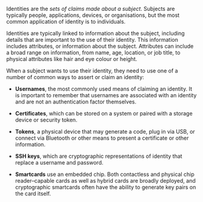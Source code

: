 
Identities are the *sets of claims made about a subject*. Subjects are typically people, applications, devices, or organisations, but the most common application of identity is to individuals.

Identities are typically linked to information about the subject, including details that are important to the use of their identity. This information includes attributes, or information about the subject. Attributes can include a broad range on information, from name, age, location, or job title, to physical attributes like hair and eye colour or height.

When a subject wants to use their identity, they need to use one of a number of common ways to assert or claim an identity:

- **Usernames**, the most commonly used means of claiming an identity. It is important to remember that usernames are associated with an identity and are not an authentication factor themselves.
  
- **Certificates**, which can be stored on a system or paired with a storage device or security token.
  
- **Tokens**, a physical device that may generate a code, plug in via USB, or connect via Bluetooth or other means to present a certificate or other information.
  
- **SSH keys**, which are cryptographic representations of identity that replace a username and password.
  
- **Smartcards** use an embedded chip. Both contactless and physical chip reader–capable cards as well as hybrid cards are broadly deployed, and cryptographic smartcards often have the ability to generate key pairs on the card itself.


